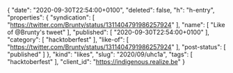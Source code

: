 {
  "date": "2020-09-30T22:54:00+0100",
  "deleted": false,
  "h": "h-entry",
  "properties": {
    "syndication": [
      "https://twitter.com/Brunty/status/1311404791986257924"
    ],
    "name": [
      "Like of @Brunty's tweet"
    ],
    "published": [
      "2020-09-30T22:54:00+0100"
    ],
    "category": [
      "hacktoberfest"
    ],
    "like-of": [
      "https://twitter.com/Brunty/status/1311404791986257924"
    ],
    "post-status": [
      "published"
    ]
  },
  "kind": "likes",
  "slug": "2020/09/uhc1a",
  "tags": [
    "hacktoberfest"
  ],
  "client_id": "https://indigenous.realize.be"
}
